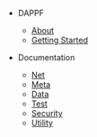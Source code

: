 - DAPPF
  - [About](/)
  - [Getting Started](confinguration.md)

- Documentation
  - [Net](net.md)
  - [Meta](meta.md)
  - [Data](data.md)
  - [Test](test.md)
  - [Security](security.md)
  - [Utility](utility.md)
